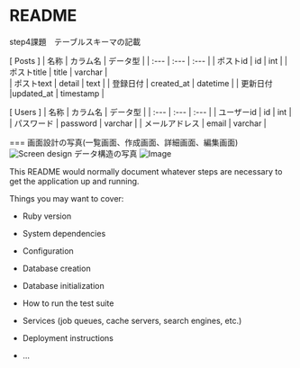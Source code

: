 # README

step4課題　テーブルスキーマの記載

[ Posts ]
 | 名称 | カラム名 | データ型 |
 | :--- | :--- | :--- |
 | ポストid | id | int | 
 | ポストtitle | title | varchar |  
 | ポストtext | detail | text |
 | 登録日付 | created_at | datetime |
 | 更新日付 |updated_at | timestamp |
  
  [ Users ]
   | 名称 | カラム名 | データ型 |
   | :--- | :--- | :--- |
   | ユーザーid | id | int | 
   | パスワード | password  | varchar |
   | メールアドレス | email | varchar |
   
   ===
    画面設計の写真(一覧画面、作成画面、詳細画面、編集画面)
    ![Screen design](https://user-images.githubusercontent.com/74219116/99372689-e2b3b180-2903-11eb-97d2-66638baeae88.jpeg)
    データ構造の写真
    ![Image](https://user-images.githubusercontent.com/74219116/99373142-68cff800-2904-11eb-95bd-6580c8646962.jpeg)
    
This README would normally document whatever steps are necessary to get the
application up and running.

Things you may want to cover:

* Ruby version

* System dependencies

* Configuration

* Database creation

* Database initialization

* How to run the test suite

* Services (job queues, cache servers, search engines, etc.)

* Deployment instructions

* ...
